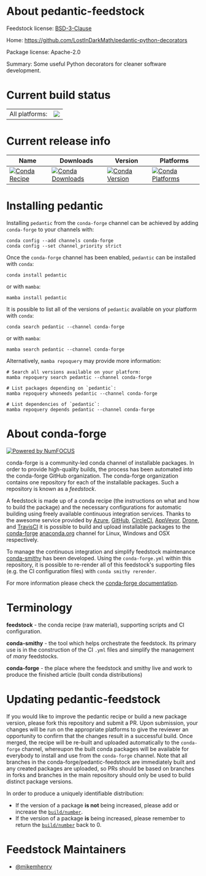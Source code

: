 About pedantic-feedstock
========================

Feedstock license: [BSD-3-Clause](https://github.com/conda-forge/pedantic-feedstock/blob/main/LICENSE.txt)

Home: https://github.com/LostInDarkMath/pedantic-python-decorators

Package license: Apache-2.0

Summary: Some useful Python decorators for cleaner software development.

Current build status
====================


<table><tr><td>All platforms:</td>
    <td>
      <a href="https://dev.azure.com/conda-forge/feedstock-builds/_build/latest?definitionId=20395&branchName=main">
        <img src="https://dev.azure.com/conda-forge/feedstock-builds/_apis/build/status/pedantic-feedstock?branchName=main">
      </a>
    </td>
  </tr>
</table>

Current release info
====================

| Name | Downloads | Version | Platforms |
| --- | --- | --- | --- |
| [![Conda Recipe](https://img.shields.io/badge/recipe-pedantic-green.svg)](https://anaconda.org/conda-forge/pedantic) | [![Conda Downloads](https://img.shields.io/conda/dn/conda-forge/pedantic.svg)](https://anaconda.org/conda-forge/pedantic) | [![Conda Version](https://img.shields.io/conda/vn/conda-forge/pedantic.svg)](https://anaconda.org/conda-forge/pedantic) | [![Conda Platforms](https://img.shields.io/conda/pn/conda-forge/pedantic.svg)](https://anaconda.org/conda-forge/pedantic) |

Installing pedantic
===================

Installing `pedantic` from the `conda-forge` channel can be achieved by adding `conda-forge` to your channels with:

```
conda config --add channels conda-forge
conda config --set channel_priority strict
```

Once the `conda-forge` channel has been enabled, `pedantic` can be installed with `conda`:

```
conda install pedantic
```

or with `mamba`:

```
mamba install pedantic
```

It is possible to list all of the versions of `pedantic` available on your platform with `conda`:

```
conda search pedantic --channel conda-forge
```

or with `mamba`:

```
mamba search pedantic --channel conda-forge
```

Alternatively, `mamba repoquery` may provide more information:

```
# Search all versions available on your platform:
mamba repoquery search pedantic --channel conda-forge

# List packages depending on `pedantic`:
mamba repoquery whoneeds pedantic --channel conda-forge

# List dependencies of `pedantic`:
mamba repoquery depends pedantic --channel conda-forge
```


About conda-forge
=================

[![Powered by
NumFOCUS](https://img.shields.io/badge/powered%20by-NumFOCUS-orange.svg?style=flat&colorA=E1523D&colorB=007D8A)](https://numfocus.org)

conda-forge is a community-led conda channel of installable packages.
In order to provide high-quality builds, the process has been automated into the
conda-forge GitHub organization. The conda-forge organization contains one repository
for each of the installable packages. Such a repository is known as a *feedstock*.

A feedstock is made up of a conda recipe (the instructions on what and how to build
the package) and the necessary configurations for automatic building using freely
available continuous integration services. Thanks to the awesome service provided by
[Azure](https://azure.microsoft.com/en-us/services/devops/), [GitHub](https://github.com/),
[CircleCI](https://circleci.com/), [AppVeyor](https://www.appveyor.com/),
[Drone](https://cloud.drone.io/welcome), and [TravisCI](https://travis-ci.com/)
it is possible to build and upload installable packages to the
[conda-forge](https://anaconda.org/conda-forge) [anaconda.org](https://anaconda.org/)
channel for Linux, Windows and OSX respectively.

To manage the continuous integration and simplify feedstock maintenance
[conda-smithy](https://github.com/conda-forge/conda-smithy) has been developed.
Using the ``conda-forge.yml`` within this repository, it is possible to re-render all of
this feedstock's supporting files (e.g. the CI configuration files) with ``conda smithy rerender``.

For more information please check the [conda-forge documentation](https://conda-forge.org/docs/).

Terminology
===========

**feedstock** - the conda recipe (raw material), supporting scripts and CI configuration.

**conda-smithy** - the tool which helps orchestrate the feedstock.
                   Its primary use is in the construction of the CI ``.yml`` files
                   and simplify the management of *many* feedstocks.

**conda-forge** - the place where the feedstock and smithy live and work to
                  produce the finished article (built conda distributions)


Updating pedantic-feedstock
===========================

If you would like to improve the pedantic recipe or build a new
package version, please fork this repository and submit a PR. Upon submission,
your changes will be run on the appropriate platforms to give the reviewer an
opportunity to confirm that the changes result in a successful build. Once
merged, the recipe will be re-built and uploaded automatically to the
`conda-forge` channel, whereupon the built conda packages will be available for
everybody to install and use from the `conda-forge` channel.
Note that all branches in the conda-forge/pedantic-feedstock are
immediately built and any created packages are uploaded, so PRs should be based
on branches in forks and branches in the main repository should only be used to
build distinct package versions.

In order to produce a uniquely identifiable distribution:
 * If the version of a package **is not** being increased, please add or increase
   the [``build/number``](https://docs.conda.io/projects/conda-build/en/latest/resources/define-metadata.html#build-number-and-string).
 * If the version of a package **is** being increased, please remember to return
   the [``build/number``](https://docs.conda.io/projects/conda-build/en/latest/resources/define-metadata.html#build-number-and-string)
   back to 0.

Feedstock Maintainers
=====================

* [@mikemhenry](https://github.com/mikemhenry/)

